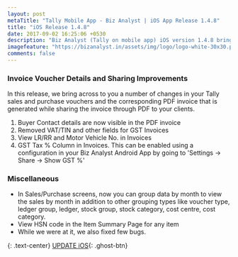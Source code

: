 ```yaml
---
layout: post
metaTitle: "Tally Mobile App - Biz Analyst | iOS App Release 1.4.8"
title: "iOS Release 1.4.8"
date: 2017-09-02 16:25:06 +0530
description: "Biz Analyst (Tally on mobile app) iOS version 1.4.8 brings improvements to sharing invoice by PDF and other small features"
imagefeature: "https://bizanalyst.in/assets/img/logo/logo-white-30x30.png"
comments: false
---
```


### Invoice Voucher Details and Sharing Improvements
In this release, we bring across to you a number of changes in your Tally sales and purchase vouchers and the corresponding PDF invoice that is generated while sharing the invoice through PDF to your clients.
1. Buyer Contact details are now visible in the PDF invoice
2. Removed VAT/TIN and other fields for GST Invoices
3. View LR/RR and Motor Vehicle No. in Invoices
4. GST Tax % Column in Invoices. This can be enabled using a configuration in your Biz Analyst Android App by going to 'Settings -> Share -> Show GST %'

### Miscellaneous
- In Sales/Purchase screens, now you can group data by month to view the sales by month in addition to other grouping types like voucher type, ledger group, ledger, stock group, stock category, cost centre, cost category.
- View HSN code in the Item Summary Page for any item
- While we were at it, we also fixed few bugs.

{: .text-center}
[UPDATE iOS](https://itunes.apple.com/us/app/biz-analyst/id1164789740){: .ghost-btn}


